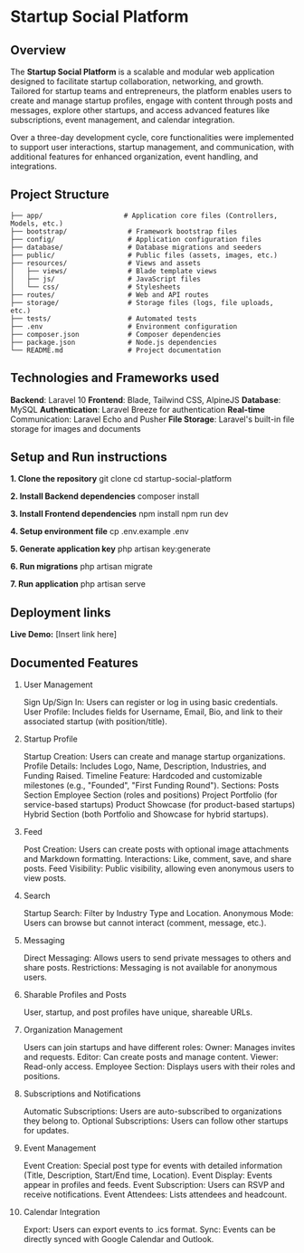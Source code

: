 # Startup Social Platform

## Overview

The **Startup Social Platform** is a scalable and modular web application designed to facilitate startup collaboration, networking, and growth. Tailored for startup teams and entrepreneurs, the platform enables users to create and manage startup profiles, engage with content through posts and messages, explore other startups, and access advanced features like subscriptions, event management, and calendar integration.

Over a three-day development cycle, core functionalities were implemented to support user interactions, startup management, and communication, with additional features for enhanced organization, event handling, and integrations.

## Project Structure

```plaintext
├── app/                    # Application core files (Controllers, Models, etc.)
├── bootstrap/               # Framework bootstrap files
├── config/                  # Application configuration files
├── database/                # Database migrations and seeders
├── public/                  # Public files (assets, images, etc.)
├── resources/               # Views and assets
│   ├── views/               # Blade template views
│   ├── js/                  # JavaScript files
│   └── css/                 # Stylesheets
├── routes/                  # Web and API routes
├── storage/                 # Storage files (logs, file uploads, etc.)
├── tests/                   # Automated tests
├── .env                     # Environment configuration
├── composer.json            # Composer dependencies
├── package.json             # Node.js dependencies
└── README.md                # Project documentation
```

## Technologies and Frameworks used

**Backend**: Laravel 10
**Frontend**: Blade, Tailwind CSS, AlpineJS
**Database**: MySQL
**Authentication**: Laravel Breeze for authentication
**Real-time** Communication: Laravel Echo and Pusher
**File Storage**: Laravel's built-in file storage for images and documents

## Setup and Run instructions

**1. Clone the repository**
git clone <repository-url>
cd startup-social-platform

**2. Install Backend dependencies**
composer install

**3. Install Frontend dependencies**
npm install
npm run dev

**4. Setup environment file**
cp .env.example .env

**5. Generate application key**
php artisan key:generate

**6. Run migrations**
php artisan migrate

**7. Run application**
php artisan serve

## Deployment links

**Live Demo:** [Insert link here]

## Documented Features

1. User Management

   Sign Up/Sign In: Users can register or log in using basic credentials.
   User Profile:
   Includes fields for Username, Email, Bio, and link to their associated startup (with position/title).

2. Startup Profile

   Startup Creation: Users can create and manage startup organizations.
   Profile Details: Includes Logo, Name, Description, Industries, and Funding Raised.
   Timeline Feature: Hardcoded and customizable milestones (e.g., "Founded", "First Funding Round").
   Sections:
   Posts Section
   Employee Section (roles and positions)
   Project Portfolio (for service-based startups)
   Product Showcase (for product-based startups)
   Hybrid Section (both Portfolio and Showcase for hybrid startups).

3. Feed

   Post Creation: Users can create posts with optional image attachments and Markdown formatting.
   Interactions: Like, comment, save, and share posts.
   Feed Visibility: Public visibility, allowing even anonymous users to view posts.

4. Search

   Startup Search: Filter by Industry Type and Location.
   Anonymous Mode: Users can browse but cannot interact (comment, message, etc.).

5. Messaging

   Direct Messaging: Allows users to send private messages to others and share posts.
   Restrictions: Messaging is not available for anonymous users.

6. Sharable Profiles and Posts

   User, startup, and post profiles have unique, shareable URLs.

7. Organization Management

   Users can join startups and have different roles:
   Owner: Manages invites and requests.
   Editor: Can create posts and manage content.
   Viewer: Read-only access.
   Employee Section: Displays users with their roles and positions.

8. Subscriptions and Notifications

   Automatic Subscriptions: Users are auto-subscribed to organizations they belong to.
   Optional Subscriptions: Users can follow other startups for updates.

9. Event Management

   Event Creation: Special post type for events with detailed information (Title, Description, Start/End time, Location).
   Event Display: Events appear in profiles and feeds.
   Event Subscription: Users can RSVP and receive notifications.
   Event Attendees: Lists attendees and headcount.

10. Calendar Integration

    Export: Users can export events to .ics format.
    Sync: Events can be directly synced with Google Calendar and Outlook.
